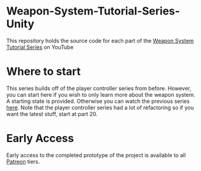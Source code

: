 # Weapon-System-Tutorial-Series-Unity
 This repository holds the source code for each part of the [Weapon System Tutorial Series](https://www.youtube.com/c/Bardent "Bardent YouTube Channel") on YouTube
 
# Where to start
 This series builds off of the player controller series from before. However, you can start here if you wish to only learn more about the weapon system. A starting state is provided. Otherwise you can watch the previous series [here](https://www.youtube.com/playlist?list=PLy78FINcVmjA0zDBhLuLNL1Jo6xNMMq-W). Note that the player controller series had a lot of refactoring so if you want the latest stuff, start at part 20.

# Early Access
Early access to the completed prototype of the project is available to all [Patreon](https://www.patreon.com/Bardent "Bardent Patreon Page") tiers.
